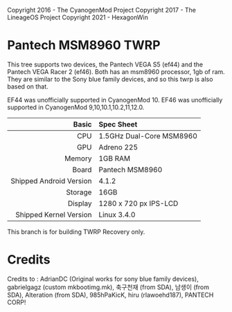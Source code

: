 Copyright 2016 - The CyanogenMod Project
Copyright 2017 - The LineageOS Project
Copyright 2021 - HexagonWin

Pantech MSM8960 TWRP
=============

This tree supports two devices, the Pantech VEGA S5 (ef44) and the Pantech VEGA Racer 2 (ef46).
Both has an msm8960 processor, 1gb of ram. They are similar to the Sony blue family devices, and so this twrp is also based on that.

EF44 was unofficially supported in CyanogenMod 10.
EF46 was unofficially supported in CyanogenMod 9,10,10.1,10.2,11,12.0.

Basic   | Spec Sheet
-------:|:-------------------------
CPU     | 1.5GHz Dual-Core MSM8960
GPU     | Adreno 225
Memory  | 1GB RAM
Board   | Pantech MSM8960
Shipped Android Version | 4.1.2
Storage | 16GB
Display | 1280 x 720 px IPS-LCD
Shipped Kernel Version | Linux 3.4.0

This branch is for building TWRP Recovery only.

Credits
=============
Credits to : AdrianDC (Original works for sony blue family devices), gabrielgagz (custom mkbootimg.mk), 축구천재 (from SDA), 남생이 (from SDA), Alteration (from SDA), 985hPaKicK, hiru (rlawoehd187), PANTECH CORP!



